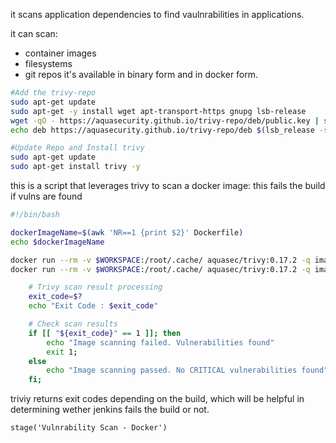 it scans application dependencies to find vaulnrabilities in applications.

it can scan:
- container images
- filesystems
- git repos
it's available in binary form and in docker form.
```sh
#Add the trivy-repo
sudo apt-get update
sudo apt-get -y install wget apt-transport-https gnupg lsb-release
wget -qO - https://aquasecurity.github.io/trivy-repo/deb/public.key | sudo apt-key add -
echo deb https://aquasecurity.github.io/trivy-repo/deb $(lsb_release -sc) main | sudo tee -a /etc/apt/sources.list.d/trivy.list

#Update Repo and Install trivy
sudo apt-get update
sudo apt-get install trivy -y
```
this is a script that leverages trivy to scan a docker image:
this fails the build if vulns are found
```sh
#!/bin/bash

dockerImageName=$(awk 'NR==1 {print $2}' Dockerfile)
echo $dockerImageName

docker run --rm -v $WORKSPACE:/root/.cache/ aquasec/trivy:0.17.2 -q image --exit-code 0 --severity HIGH --light $dockerImageName
docker run --rm -v $WORKSPACE:/root/.cache/ aquasec/trivy:0.17.2 -q image --exit-code 1 --severity CRITICAL --light $dockerImageName

    # Trivy scan result processing
    exit_code=$?
    echo "Exit Code : $exit_code"

    # Check scan results
    if [[ "${exit_code}" == 1 ]]; then
        echo "Image scanning failed. Vulnerabilities found"
        exit 1;
    else
        echo "Image scanning passed. No CRITICAL vulnerabilities found"
    fi;
```
triviy returns exit codes depending on the build, which will be helpful in determining wether jenkins fails the build or not.


```jenkinsfile
stage('Vulnrability Scan - Docker')
```

